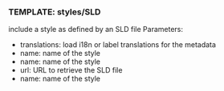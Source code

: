 ### TEMPLATE: styles/SLD

include a style as defined by an SLD file
Parameters:

* translations: load i18n or label translations for the metadata
* name: name of the style
* name: name of the style
* url: URL to retrieve the SLD file
* name: name of the style
